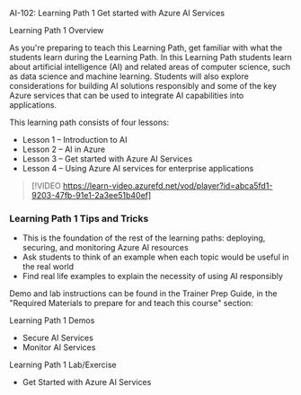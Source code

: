 


AI-102: Learning Path 1 Get started with Azure AI Services

Learning Path 1 Overview

As you're preparing to teach this Learning Path, get familiar with what the students learn during the Learning Path. In this Learning Path students learn about artificial intelligence (AI) and related areas of computer science, such as data science and machine learning. Students will also explore considerations for building AI solutions responsibly and some of the key Azure services that can be used to integrate AI capabilities into applications.

This learning path consists of four lessons:

- Lesson 1 – Introduction to AI
- Lesson 2 – AI in Azure
- Lesson 3 – Get started with Azure AI Services
- Lesson 4 – Using Azure AI services for enterprise applications


> [!VIDEO https://learn-video.azurefd.net/vod/player?id=abca5fd1-9203-47fb-91e1-2a3ee51b40ef] 

### Learning Path 1 Tips and Tricks 

- This is the foundation of the rest of the learning paths: deploying, securing, and monitoring Azure AI resources
- Ask students to think of an example when each topic would be useful in the real world
- Find real life examples to explain the necessity of using AI responsibly

Demo and lab instructions can be found in the Trainer Prep Guide, in the "Required Materials to prepare for and teach this course" section:

Learning Path 1 Demos
- Secure AI Services 
- Monitor AI Services 

Learning Path 1 Lab/Exercise
- Get Started with Azure AI Services
